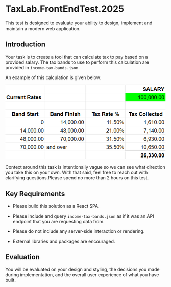 # TaxLab.FrontEndTest.2025

This test is designed to evaluate your ability to design, implement and maintain a modern web application.

## Introduction

Your task is to create a tool that can calculate tax to pay based on a provided salary.  The tax bands to use to perform
this calculation are provided in `income-tax-bands.json`.

An example of this calculation is given below:

![example calculation](./example.png)

Context around this task is intentionally vague so we can see what direction you take this on your own.  With that
said, feel free to reach out with clarifying questions.Please spend no more than 2 hours on this test.

## Key Requirements

- Please build this solution as a React SPA.

- Please include and query `income-tax-bands.json` as if it was an API endpoint that you are requesting data from.

- Please do not include any server-side interaction or rendering.

- External libraries and packages are encouraged.

## Evaluation

You will be evaluated on your design and styling, the decisions you made during implementation, and the overall user
experience of what you have built.
